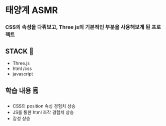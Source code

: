# 태양계 ASMR
### CSS의 속성을 다뤄보고, Three js의 기본적인 부분을 사용해보게 된 프로젝트

## STACK 🧩
- Three.js
- html /css
- javascript

## 학습 내용 🗒️
- CSS의 position 속성 경험치 상승
- JS를 통한 html 조작 경험치 상승
- 감성 상승
